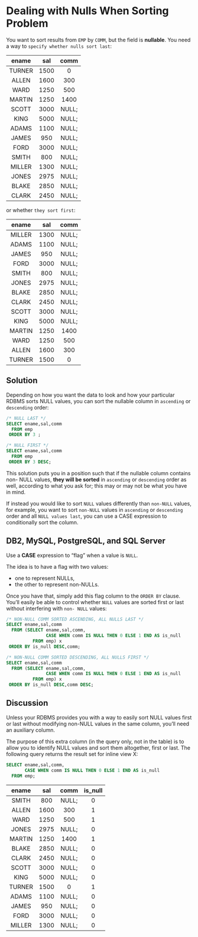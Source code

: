 # Dealing with Nulls When Sorting Problem

You want to sort results from `EMP` by `COMM`, but the field is **nullable**. You need a way to `specify whether nulls sort last`:

|ename  | sal  | comm   |
|:-----:|:-----:|:------:|
|TURNER | 1500 |     0|
|ALLEN  | 1600 |   300|
|WARD   | 1250 |   500|
|MARTIN | 1250 |  1400|
|SCOTT  | 3000 | NULL;|
|KING   | 5000 | NULL;|
|ADAMS  | 1100 | NULL;|
|JAMES  |  950 | NULL;|
|FORD   | 3000 | NULL;|
|SMITH  |  800 | NULL;|
|MILLER | 1300 | NULL;|
|JONES  | 2975 | NULL;|
|BLAKE  | 2850 | NULL;|
|CLARK  | 2450 | NULL;|


or whether `they sort first`:

|ename  | sal  | comm   |
|:-----:|:----:|:------:|
|MILLER | 1300 | NULL;|
|ADAMS  | 1100 | NULL;|
|JAMES  |  950 | NULL;|
|FORD   | 3000 | NULL;|
|SMITH  |  800 | NULL;|
|JONES  | 2975 | NULL;|
|BLAKE  | 2850 | NULL;|
|CLARK  | 2450 | NULL;|
|SCOTT  | 3000 | NULL;|
|KING   | 5000 | NULL;|
|MARTIN | 1250 |  1400|
|WARD   | 1250 |   500|
|ALLEN  | 1600 |   300|
|TURNER | 1500 |     0|


## Solution

Depending on how you want the data to look and how your particular RDBMS sorts NULL values, you can sort the nullable column in `ascending` or `descending` order:

```SQL
/* NULL LAST */
SELECT ename,sal,comm
  FROM emp
 ORDER BY 3 ;
```

```SQL
/* NULL FIRST */
SELECT ename,sal,comm
  FROM emp
 ORDER BY 3 DESC;
```

This solution puts you in a position such that if the nullable column contains non- NULL values, **they will be sorted** in `ascending` or `descending` order as well, according to what you ask for; this may or may not be what you have in mind.

If instead you would like to sort `NULL` values differently than `non-NULL` values, for example, you want to sort `non-NULL` values in `ascending` or `descending` order and all `NULL values last`, you can use a CASE expression to conditionally sort the column.

## DB2, MySQL, PostgreSQL, and SQL Server

Use a **CASE** expression to “flag” when a value is `NULL`.

The idea is to have a flag with two values:
- one to represent NULLs,
- the other to represent non-NULLs.

Once you have that, simply add this flag column to the `ORDER BY` clause. You’ll easily be able to control whether `NULL` values are sorted first or last without interfering with `non- NULL` values:

```SQL
/* NON-NULL COMM SORTED ASCENDING, ALL NULLS LAST */
SELECT ename,sal,comm
  FROM (SELECT ename,sal,comm,
               CASE WHEN comm IS NULL THEN 0 ELSE 1 END AS is_null
          FROM emp) x
 ORDER BY is_null DESC,comm;
```

```SQL
/* NON-NULL COMM SORTED DESCENDING, ALL NULLS FIRST */
SELECT ename,sal,comm
  FROM (SELECT ename,sal,comm,
               CASE WHEN comm IS NULL THEN 0 ELSE 1 END AS is_null
          FROM emp) x
 ORDER BY is_null DESC,comm DESC;
```

## Discussion

Unless your RDBMS provides you with a way to easily sort NULL values first or last without modifying non-NULL values in the same column, you’ll need an auxiliary column.

The purpose of this extra column (in the query only, not in the table) is to allow you to identify NULL values and sort them altogether, first or last. The following query returns the result set for inline view X:

```SQL
SELECT ename,sal,comm,
       CASE WHEN comm IS NULL THEN 0 ELSE 1 END AS is_null
  FROM emp;
```

|ename  | sal  | comm  | is_null  |
|:------:|:---:|:-----:|:--------:|
|SMITH  |  800 | NULL; |       0|
|ALLEN  | 1600 |   300 |       1|
|WARD   | 1250 |   500 |       1|
|JONES  | 2975 | NULL; |       0|
|MARTIN | 1250 |  1400 |       1|
|BLAKE  | 2850 | NULL; |       0|
|CLARK  | 2450 | NULL; |       0|
|SCOTT  | 3000 | NULL; |       0|
|KING   | 5000 | NULL; |       0|
|TURNER | 1500 |     0 |       1|
|ADAMS  | 1100 | NULL; |       0|
|JAMES  |  950 | NULL; |       0|
|FORD   | 3000 | NULL; |       0|
|MILLER | 1300 | NULL; |       0|
